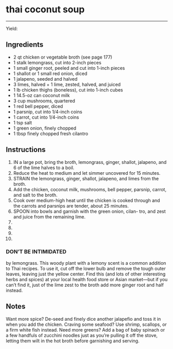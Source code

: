 # thai coconut soup
---
Yield: 

## Ingredients
- 2 qt chicken or vegetable broth (see page 177)
- 1 stalk lemongrass, cut into 2-inch pieces
- 1 small ginger root, peeled and cut into 1-inch pieces
- 1 shallot or 1 small red onion, diced
- 1 jalapeno, seeded and halved
- 3 limes, halved + 1 lime, zested, halved, and juiced
- 1 lb chicken thighs (boneless), cut into 1-inch cubes
- 1 14.5-oz can coconut milk
- 3 cup mushrooms, quartered
- 1 red bell pepper, diced
- 1 parsnip, cut into 1/4-inch coins
- 1 carrot, cut into 1/4-inch coins
- 1 tsp salt
- 1 green onion, finely chopped
- 1 tbsp finely chopped fresh cilantro

## Instructions
1. IN a large pot, bring the broth, lemongrass, ginger, shallot,
jalapeno, and 6 of the lime halves to a boil. 
2. Reduce the heat
to medium and let simmer uncovered for 15 minutes.
3. STRAIN the lemongrass, ginger, shallot, jalapeno, and limes
from the broth. 
4. Add the chicken, coconut milk, mushrooms,
bell pepper, parsnip, carrot, and salt to the broth.
5.  Cook over
medium-high heat until the chicken is cooked through and
the carrots and parsnips are tender, about 25 minutes.
6. SPOON into bowls and garnish with the green onion, cilan-
tro, and zest and juice from the remaining lime.
7. 
8. 
9. 
10. 

### DON’T BE INTIMIDATED 
by lemongrass. This woody
plant with a lemony scent is a common addition to Thai
recipes. To use it, cut off the lower bulb and remove the
tough outer leaves, leaving just the yellow center. Find this
(and lots of other interesting herbs and spices) at your local
health food store or Asian market—but if you can’t find it, just
of the lime zest to the broth
add more ginger root and half
instead.

## Notes

Want more spice? De-seed and finely dice
another jalapefio and toss it in when you
add the chicken. Craving some seafood?
Use shrimp, scallops, or a firm white fish
instead. Need more greens? Add a bag
of baby spinach or a few handfuls of
zucchini noodles just as you’re pulling it
off the stove, letting them wilt in the hot
broth before garnishing and serving.
